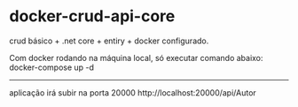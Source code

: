 # docker-crud-api-core
crud básico + .net core + entiry + docker configurado.

Com docker rodando na máquina local, só executar comando abaixo:
docker-compose up -d

------------

aplicação irá subir na porta 20000
http://localhost:20000/api/Autor




